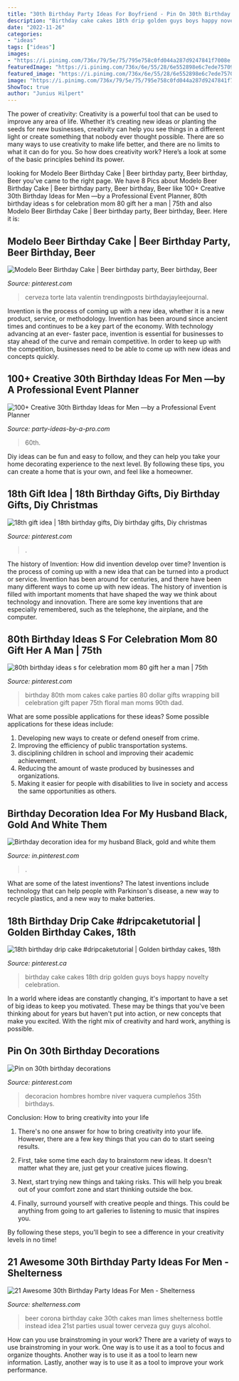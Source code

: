 ```yaml
---
title: "30th Birthday Party Ideas For Boyfriend - Pin On 30th Birthday Decorations"
description: "Birthday cake cakes 18th drip golden guys boys happy novelty celebration"
date: "2022-11-26"
categories:
- "ideas"
tags: ["ideas"]
images:
- "https://i.pinimg.com/736x/79/5e/75/795e758c0fd044a287d9247841f7008e.jpg"
featuredImage: "https://i.pinimg.com/736x/6e/55/28/6e552898e6c7ede75709cdfa89053243.jpg"
featured_image: "https://i.pinimg.com/736x/6e/55/28/6e552898e6c7ede75709cdfa89053243.jpg"
image: "https://i.pinimg.com/736x/79/5e/75/795e758c0fd044a287d9247841f7008e.jpg"
ShowToc: true
author: "Junius Hilpert"
---
```



The power of creativity:
Creativity is a powerful tool that can be used to improve any area of life. Whether it’s creating new ideas or planting the seeds for new businesses, creativity can help you see things in a different light or create something that nobody ever thought possible. There are so many ways to use creativity to make life better, and there are no limits to what it can do for you. So how does creativity work? Here’s a look at some of the basic principles behind its power.

	

		
looking for Modelo Beer Birthday Cake | Beer birthday party, Beer birthday, Beer you've came to the right page. We have 8 Pics about Modelo Beer Birthday Cake | Beer birthday party, Beer birthday, Beer like 100+ Creative 30th Birthday Ideas for Men —by a Professional Event Planner, 80th birthday ideas s for celebration mom 80 gift her a man | 75th and also Modelo Beer Birthday Cake | Beer birthday party, Beer birthday, Beer. Here it is:
		
    
## Modelo Beer Birthday Cake | Beer Birthday Party, Beer Birthday, Beer

<img loading=lazy src="https://i.pinimg.com/736x/79/5e/75/795e758c0fd044a287d9247841f7008e.jpg" onerror="this.onerror=null;this.src='https://tse4.mm.bing.net/th?id=OIP.hp1rlhCmr4THKzXnBPBNSQHaJ3&amp;pid=15.1';" alt="Modelo Beer Birthday Cake | Beer birthday party, Beer birthday, Beer">

_Source: pinterest.com_

>cerveza torte lata valentín trendingposts birthdayjayleejournal. 

	

Invention is the process of coming up with a new idea, whether it is a new product, service, or methodology. Invention has been around since ancient times and continues to be a key part of the economy. With technology advancing at an ever- faster pace, invention is essential for businesses to stay ahead of the curve and remain competitive. In order to keep up with the competition, businesses need to be able to come up with new ideas and concepts quickly.

    
## 100+ Creative 30th Birthday Ideas For Men —by A Professional Event Planner

<img loading=lazy src="https://www.party-ideas-by-a-pro.com/image-files/30men10d2.jpg" onerror="this.onerror=null;this.src='https://tse1.mm.bing.net/th?id=OIP.PtaEJ5o1zpLHd-qwH8WNtQHaE7&amp;pid=15.1';" alt="100+ Creative 30th Birthday Ideas for Men —by a Professional Event Planner">

_Source: party-ideas-by-a-pro.com_

>60th. 

	

Diy ideas can be fun and easy to follow, and they can help you take your home decorating experience to the next level. By following these tips, you can create a home that is your own, and feel like a homeowner.

    
## 18th Gift Idea | 18th Birthday Gifts, Diy Birthday Gifts, Diy Christmas

<img loading=lazy src="https://i.pinimg.com/736x/a7/4a/c7/a74ac7b0e3ad95720568341da4eacc73.jpg" onerror="this.onerror=null;this.src='https://tse3.mm.bing.net/th?id=OIP.Ft_LFEuzb0nPEaT9phtqlAHaNK&amp;pid=15.1';" alt="18th gift idea | 18th birthday gifts, Diy birthday gifts, Diy christmas">

_Source: pinterest.com_

>. 

	

The history of Invention: How did invention develop over time?
Invention is the process of coming up with a new idea that can be turned into a product or service. Invention has been around for centuries, and there have been many different ways to come up with new ideas. The history of invention is filled with important moments that have shaped the way we think about technology and innovation. There are some key inventions that are especially remembered, such as the telephone, the airplane, and the computer.

    
## 80th Birthday Ideas S For Celebration Mom 80 Gift Her A Man | 75th

<img loading=lazy src="https://i.pinimg.com/736x/15/dc/48/15dc48c0b543bae562a8b5d432dcf77f.jpg" onerror="this.onerror=null;this.src='https://tse2.mm.bing.net/th?id=OIP.VTqj04w7WVhKfzRG0eKp8wHaJ3&amp;pid=15.1';" alt="80th birthday ideas s for celebration mom 80 gift her a man | 75th">

_Source: pinterest.com_

>birthday 80th mom cakes cake parties 80 dollar gifts wrapping bill celebration gift paper 75th floral man moms 90th dad. 

	

What are some possible applications for these ideas?
Some possible applications for these ideas include: 
1. Developing new ways to create or defend oneself from crime. 
2. Improving the efficiency of public transportation systems. 
3. disciplining children in school and improving their academic achievement. 
4. Reducing the amount of waste produced by businesses and organizations. 
5. Making it easier for people with disabilities to live in society and access the same opportunities as others.

    
## Birthday Decoration Idea For My Husband Black, Gold And White Them

<img loading=lazy src="https://i.pinimg.com/736x/ee/d3/e6/eed3e6a18a51ae6ef93db22267e77cc1.jpg" onerror="this.onerror=null;this.src='https://tse4.mm.bing.net/th?id=OIP.I0dTuo-Qv7IBu03O_q-MQgHaJ3&amp;pid=15.1';" alt="Birthday decoration idea for my husband Black, gold and white them">

_Source: in.pinterest.com_

>. 

	

What are some of the latest inventions?
The latest inventions include technology that can help people with Parkinson's disease, a new way to recycle plastics, and a new way to make batteries.

    
## 18th Birthday Drip Cake #dripcaketutorial | Golden Birthday Cakes, 18th

<img loading=lazy src="https://i.pinimg.com/736x/89/c7/91/89c791c752be2e6d101b9e3b4af46906.jpg" onerror="this.onerror=null;this.src='https://tse4.mm.bing.net/th?id=OIP.CipUuMe6PaT4VTszkCNjywHaJ3&amp;pid=15.1';" alt="18th birthday drip cake #dripcaketutorial | Golden birthday cakes, 18th">

_Source: pinterest.ca_

>birthday cake cakes 18th drip golden guys boys happy novelty celebration. 

	

In a world where ideas are constantly changing, it's important to have a set of big ideas to keep you motivated. These may be things that you've been thinking about for years but haven't put into action, or new concepts that make you excited. With the right mix of creativity and hard work, anything is possible.

    
## Pin On 30th Birthday Decorations

<img loading=lazy src="https://i.pinimg.com/736x/6e/55/28/6e552898e6c7ede75709cdfa89053243.jpg" onerror="this.onerror=null;this.src='https://tse2.mm.bing.net/th?id=OIP.RMJJ-nZ79k0XMP78-XdxkgHaK3&amp;pid=15.1';" alt="Pin on 30th birthday decorations">

_Source: pinterest.com_

>decoracion hombres hombre niver vaquera cumpleños 35th birthdays. 

	

Conclusion: How to bring creativity into your life
1. There's no one answer for how to bring creativity into your life. However, there are a few key things that you can do to start seeing results.
2. First, take some time each day to brainstorm new ideas. It doesn't matter what they are, just get your creative juices flowing.

3. Next, start trying new things and taking risks. This will help you break out of your comfort zone and start thinking outside the box.

4. Finally, surround yourself with creative people and things. This could be anything from going to art galleries to listening to music that inspires you.

By following these steps, you'll begin to see a difference in your creativity levels in no time!

    
## 21 Awesome 30th Birthday Party Ideas For Men - Shelterness

<img loading=lazy src="http://i.shelterness.com/2017/02/15-beer-cake-with-limes-instead-of-a-usual-one.jpg" onerror="this.onerror=null;this.src='https://tse1.mm.bing.net/th?id=OIP.qtYkE1GBh5nvkZULRjdMmgAAAA&amp;pid=15.1';" alt="21 Awesome 30th Birthday Party Ideas For Men - Shelterness">

_Source: shelterness.com_

>beer corona birthday cake 30th cakes man limes shelterness bottle instead idea 21st parties usual tower cerveza guy guys alcohol. 

	

How can you use brainstroming in your work?
There are a variety of ways to use brainstroming in your work. One way is to use it as a tool to focus and organize thoughts. Another way is to use it as a tool to learn new information. Lastly, another way is to use it as a tool to improve your work performance.

